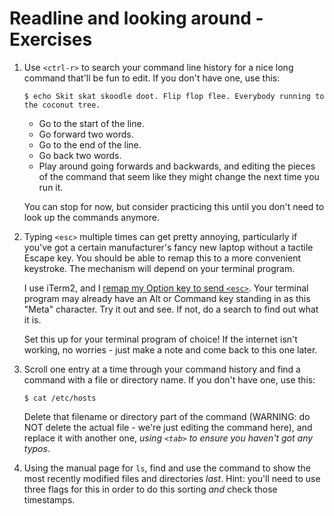 # Readline and looking around - Exercises

1. Use `<ctrl-r>` to search your command line history for a nice long command that'll be fun to edit.
   If you don't have one, use this:

   ```shell
   $ echo Skit skat skoodle doot. Flip flop flee. Everybody running to the coconut tree.
   ```

   - Go to the start of the line.
   - Go forward two words.
   - Go to the end of the line.
   - Go back two words.
   - Play around going forwards and backwards, and editing the pieces of the command that seem like they might change the next time you run it.

   You can stop for now, but consider practicing this until you don't need to look up the commands anymore.

1. Typing `<esc>` multiple times can get pretty annoying, particularly if you've got a certain manufacturer's fancy new laptop without a tactile Escape key.
   You should be able to remap this to a more convenient keystroke.
   The mechanism will depend on your terminal program.

   I use iTerm2, and I [remap my Option key to send `<esc>`][option_key].
   Your terminal program may already have an Alt or Command key standing in as this "Meta" character.
   Try it out and see.
   If not, do a search to find out what it is.

   Set this up for your terminal program of choice!
   If the internet isn't working, no worries - just make a note and come back to this one later.

1. Scroll one entry at a time through your command history and find a command with a file or directory name.
   If you don't have one, use this:

   ```shell
   $ cat /etc/hosts
   ```

   Delete that filename or directory part of the command (WARNING: do NOT delete the actual file - we're just editing the command here), and replace it with another one, *using `<tab>` to ensure you haven't got any typos*.

1. Using the manual page for `ls`, find and use the command to show the most recently modified files and directories *last*. Hint: you'll need to use three flags for this in order to do this sorting *and* check those timestamps.


[option_key]: https://stackoverflow.com/questions/196357/making-iterm-to-translate-meta-key-in-the-same-way-as-in-other-oses
